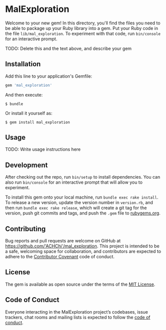 # MalExploration

Welcome to your new gem! In this directory, you'll find the files you need to be able to package up your Ruby library into a gem. Put your Ruby code in the file `lib/mal_exploration`. To experiment with that code, run `bin/console` for an interactive prompt.

TODO: Delete this and the text above, and describe your gem

## Installation

Add this line to your application's Gemfile:

```ruby
gem 'mal_exploration'
```

And then execute:

    $ bundle

Or install it yourself as:

    $ gem install mal_exploration

## Usage

TODO: Write usage instructions here

## Development

After checking out the repo, run `bin/setup` to install dependencies. You can also run `bin/console` for an interactive prompt that will allow you to experiment.

To install this gem onto your local machine, run `bundle exec rake install`. To release a new version, update the version number in `version.rb`, and then run `bundle exec rake release`, which will create a git tag for the version, push git commits and tags, and push the `.gem` file to [rubygems.org](https://rubygems.org).

## Contributing

Bug reports and pull requests are welcome on GitHub at https://github.com/'ACHChi'/mal_exploration. This project is intended to be a safe, welcoming space for collaboration, and contributors are expected to adhere to the [Contributor Covenant](http://contributor-covenant.org) code of conduct.

## License

The gem is available as open source under the terms of the [MIT License](https://opensource.org/licenses/MIT).

## Code of Conduct

Everyone interacting in the MalExploration project’s codebases, issue trackers, chat rooms and mailing lists is expected to follow the [code of conduct](https://github.com/'ACHChi'/mal_exploration/blob/master/CODE_OF_CONDUCT.md).
